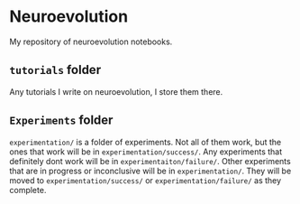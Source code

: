 # Neuroevolution

My repository of neuroevolution notebooks.

## `tutorials` folder

Any tutorials I write on neuroevolution, I store them there.

## `Experiments` folder

`experimentation/` is a folder of experiments. Not all of them work, but the ones that work will be in `experimentation/success/`. Any experiments that definitely dont work will be in `experimentaiton/failure/`. Other experiments that are in progress or inconclusive will be in `experimentation/`. They will be moved to `experimentation/success/` or `experimentation/failure/` as they complete.
